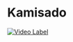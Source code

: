 # Kamisado

[![Video Label](http://img.youtube.com/vi/Ab7icUFMYC8/0.jpg)](https://youtu.be/Ab7icUFMYC8)
